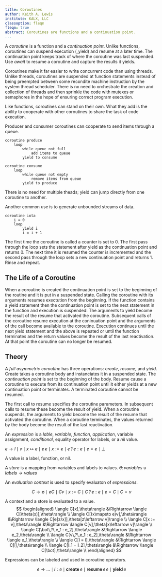 ```yaml
---
title: Coroutines
author: Keith A. Lewis
institute: KALX, LLC
classoption: fleqn
fleqn: true
abstract: Coroutines are functions and a continuation point.
...
```


A _coroutine_ is a function and a _continuation point_. Unlike functions,
coroutines can suspend execution (_yield) and resume at a later time.
The continuation point keeps track of where the coroutine was last suspended.
Use _await_ to resume a coroutine and capture the results it yields.

Coroutines make it far easier to write concurrent code than using threads.
Unlike threads, coroutines are suspended at function statements instead
of being preempted between some recondite machine instruction by the system thread scheduler.
There is no need to orchestrate the creation and collection of threads and then
sprinkle the code with mutexes or semaphores in the hope of ensuring correct
program execution.

Like functions, coroutines can stand on their own. What they add is the ability
to cooperate with other coroutines to share the task of code execution.

Producer and consumer coroutines can cooperate to send items through a queue.
```
coroutine produce
	loop
		while queue not full
			add items to queue
		yield to consume

coroutine consume
	loop
		while queue not empty
			remove items from queue
		yield to produce
```
There is no need for multiple theads; yield can jump directly from one
coroutine to another.

Another common use is to generate unbounded streams of data.
```
coroutine iota
	i = 0
	loop
		yield i
		i = i + 1
```
The first time the coroutine is called a counter is set to 0.
The first pass through the loop sets the statement after yield as the
continuation point and returns 0.  The next time it is resumed the
counter is incremented and the second pass through the loop sets a new
continuation point and returns 1. Rinse and repeat.

## The Life of a Coroutine

When a coroutine is created the continuation point is set to the beginning
of the routine and it is put in a suspended state. Calling the coroutine
with its arguments resumes exectution from the beginning. If the function
contains a yield statement then the continuation point is set to the
next statement in the function and execution is suspended. The arguments
to yield become the result of the resume that activated the coroutine.
Subsequent calls of the coroutine resume execution at the coninuation
point and the arguments of the call become available to the coroutine.
Execution continues until the next yield statement and the above is
repeated or until the function terminates and the return values
become the result of the last reactivation. At that point the
coroutine can no longer be resumed.

## Theory

A _full asymmetric coroutine_ has three operations: _create_, _resume_, and _yield_.
Create takes a coroutine body and instanciates it in a suspended state.
The _continuation point_ is set to the beginning of the body. Resume cause a
coroutine to execute from its continuation point until it either yields
at a new continuation point or terminates. A terminated coroutine cannot be resumed.

The first call to resume specifies the coroutine parameters. In subsequent calls to
resume these become the result of yield. When a coroutine suspends, the arguments
to yield become the result of the resume that activated the coroutine.
When a coroutine terminates, the values returned by the body become the result
of the last reactivation.

An _expression_ is a _lable_, _variable_, _function_, _application_, variable assignment, _conditional_,
equality operator for labels, or a _nil_ value.

$e \to l\mid v\mid x\mapsto e\mid e\,e\mid x := e\mid e\,?\,e : e\mid e = e\mid \bot$

A value is a label, function, or nil.

A _store_ is a mapping from variables and labels to values.
$\theta\colon\mathit{variables}\cup\mathit{labels}\to\mathit{values}$

An _evaluation context_ is used to specify evaluaton of _expressions_.

$$
C \to \emptyset\mid e C\mid C v\mid x := C\mid  C\,?\,e : e\mid e = C\mid C = v
$$

A context and a store is evaluated to a value.
$$
\begin{aligned}
	\langle C[x],\theta\rangle &\Rightarrow \langle C[\theta(x)],\theta\rangle \\
	\langle C[(x\mapsto e)v],\theta\rangle &\Rightarrow \langle C[e[z/x]],\theta[z\leftarrow v]\rangle \\
	\langle C[x := v],\theta\rangle &\Rightarrow \langle C[v],\theta[x\leftarrow v]\rangle \\
	\langle C[\bot\,?\,e_1 : e_2],\theta\rangle &\Rightarrow \langle e_2,\theta\rangle \\
	\langle C[v\,?\,e_1 : e_2],\theta\rangle &\Rightarrow \langle e_1,\theta\rangle \\
	\langle C[l = l],\theta\rangle &\Rightarrow \langle C[l],\theta\rangle \\
	\langle C[l_1 = l_2],\theta\rangle &\Rightarrow \langle C[\bot],\theta\rangle \\
\end{aligned}
$$

Expressions can be labeled and used in coroutine operators.

$$
e \to \dots\mid l:e\mid \mathbf{create}\,e\mid \mathbf{resume}\,e\,e\mid \mathbf{yield}\,e
$$
